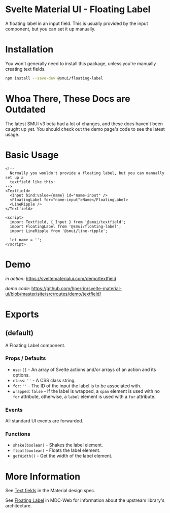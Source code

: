 # Svelte Material UI - Floating Label

A floating label in an input field. This is usually provided by the input component, but you can set it up manually.

# Installation

You won't generally need to install this package, unless you're manually creating text fields.

```sh
npm install --save-dev @smui/floating-label
```

# Whoa There, These Docs are Outdated

The latest SMUI v3 beta had a lot of changes, and these docs haven't been caught up yet. You should check out the demo page's code to see the latest usage.

# Basic Usage

```svelte
<!--
  Normally you wouldn't provide a floating label, but you can manually set up a
  textfield like this:
-->
<Textfield>
  <Input bind:value={name} id="name-input" />
  <FloatingLabel for="name-input">Name</FloatingLabel>
  <LineRipple />
</Textfield>

<script>
  import Textfield, { Input } from '@smui/textfield';
  import FloatingLabel from '@smui/floating-label';
  import LineRipple from '@smui/line-ripple';

  let name = '';
</script>
```

# Demo

_in action:_ https://sveltematerialui.com/demo/textfield

_demo code:_ https://github.com/hperrin/svelte-material-ui/blob/master/site/src/routes/demo/textfield/

# Exports

## (default)

A Floating Label component.

### Props / Defaults

- `use`: `[]` - An array of Svelte actions and/or arrays of an action and its options.
- `class`: `''` - A CSS class string.
- `for`: `''` - The ID of the input the label is to be associated with.
- `wrapped`: `false` - If the label is wrapped, a `span` element is used with no `for` attribute, otherwise, a `label` element is used with a `for` attribute.

### Events

All standard UI events are forwarded.

### Functions

- `shake(boolean)` - Shakes the label element.
- `float(boolean)` - Floats the label element.
- `getWidth()` - Get the width of the label element.

# More Information

See [Text fields](https://material.io/components/text-fields) in the Material design spec.

See [Floating Label](https://github.com/material-components/material-components-web/tree/v10.0.0/packages/mdc-floating-label) in MDC-Web for information about the upstream library's architecture.
